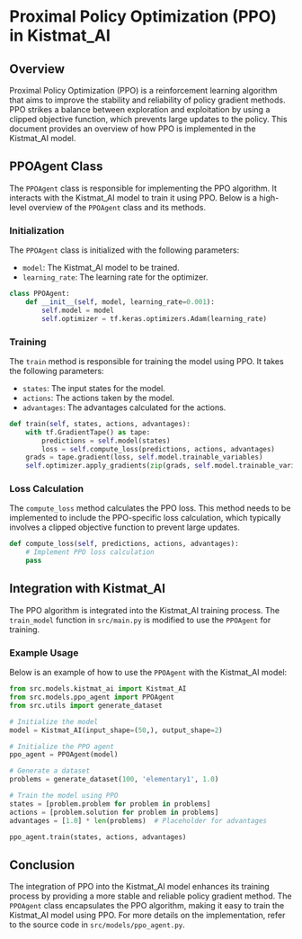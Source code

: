 # Proximal Policy Optimization (PPO) in Kistmat_AI

## Overview

Proximal Policy Optimization (PPO) is a reinforcement learning algorithm that aims to improve the stability and reliability of policy gradient methods. PPO strikes a balance between exploration and exploitation by using a clipped objective function, which prevents large updates to the policy. This document provides an overview of how PPO is implemented in the Kistmat_AI model.

## PPOAgent Class

The `PPOAgent` class is responsible for implementing the PPO algorithm. It interacts with the Kistmat_AI model to train it using PPO. Below is a high-level overview of the `PPOAgent` class and its methods.

### Initialization

The `PPOAgent` class is initialized with the following parameters:

- `model`: The Kistmat_AI model to be trained.
- `learning_rate`: The learning rate for the optimizer.

```python
class PPOAgent:
    def __init__(self, model, learning_rate=0.001):
        self.model = model
        self.optimizer = tf.keras.optimizers.Adam(learning_rate)
```

### Training

The `train` method is responsible for training the model using PPO. It takes the following parameters:

- `states`: The input states for the model.
- `actions`: The actions taken by the model.
- `advantages`: The advantages calculated for the actions.

```python
def train(self, states, actions, advantages):
    with tf.GradientTape() as tape:
        predictions = self.model(states)
        loss = self.compute_loss(predictions, actions, advantages)
    grads = tape.gradient(loss, self.model.trainable_variables)
    self.optimizer.apply_gradients(zip(grads, self.model.trainable_variables))
```

### Loss Calculation

The `compute_loss` method calculates the PPO loss. This method needs to be implemented to include the PPO-specific loss calculation, which typically involves a clipped objective function to prevent large updates.

```python
def compute_loss(self, predictions, actions, advantages):
    # Implement PPO loss calculation
    pass
```

## Integration with Kistmat_AI

The PPO algorithm is integrated into the Kistmat_AI training process. The `train_model` function in `src/main.py` is modified to use the `PPOAgent` for training.

### Example Usage

Below is an example of how to use the `PPOAgent` with the Kistmat_AI model:

```python
from src.models.kistmat_ai import Kistmat_AI
from src.models.ppo_agent import PPOAgent
from src.utils import generate_dataset

# Initialize the model
model = Kistmat_AI(input_shape=(50,), output_shape=2)

# Initialize the PPO agent
ppo_agent = PPOAgent(model)

# Generate a dataset
problems = generate_dataset(100, 'elementary1', 1.0)

# Train the model using PPO
states = [problem.problem for problem in problems]
actions = [problem.solution for problem in problems]
advantages = [1.0] * len(problems)  # Placeholder for advantages

ppo_agent.train(states, actions, advantages)
```

## Conclusion

The integration of PPO into the Kistmat_AI model enhances its training process by providing a more stable and reliable policy gradient method. The `PPOAgent` class encapsulates the PPO algorithm, making it easy to train the Kistmat_AI model using PPO. For more details on the implementation, refer to the source code in `src/models/ppo_agent.py`.